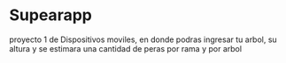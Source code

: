 # Supearapp
proyecto 1 de Dispositivos moviles, en donde podras ingresar tu arbol, su altura y se estimara una cantidad de peras por rama y por arbol
